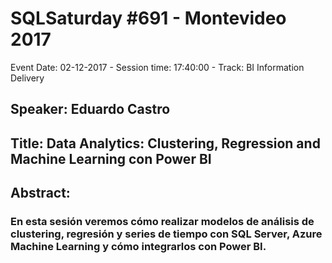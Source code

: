 # SQLSaturday #691 - Montevideo 2017
Event Date: 02-12-2017 - Session time: 17:40:00 - Track: BI Information Delivery
## Speaker: Eduardo Castro
## Title: Data Analytics: Clustering, Regression and Machine Learning con  Power BI
## Abstract:
### En esta sesión veremos cómo realizar modelos de análisis de clustering, regresión y series de tiempo con SQL Server, Azure Machine Learning y cómo integrarlos con Power BI.

